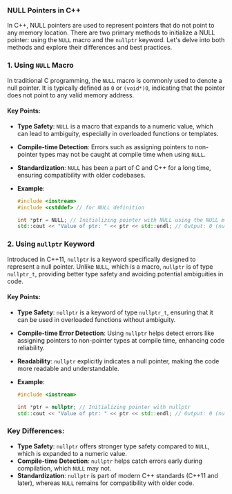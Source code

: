 ### NULL Pointers in C++

In C++, NULL pointers are used to represent pointers that do not point to any memory location. There are two primary methods to initialize a NULL pointer: using the `NULL` macro and the `nullptr` keyword. Let's delve into both methods and explore their differences and best practices.

### 1. Using `NULL` Macro

In traditional C programming, the `NULL` macro is commonly used to denote a null pointer. It is typically defined as `0` or `(void*)0`, indicating that the pointer does not point to any valid memory address.

#### Key Points:

- **Type Safety**: `NULL` is a macro that expands to a numeric value, which can lead to ambiguity, especially in overloaded functions or templates.
- **Compile-time Detection**: Errors such as assigning pointers to non-pointer types may not be caught at compile time when using `NULL`.
- **Standardization**: `NULL` has been a part of C and C++ for a long time, ensuring compatibility with older codebases.
- **Example**:

  ```cpp
  #include <iostream>
  #include <cstddef> // for NULL definition

  int *ptr = NULL; // Initializing pointer with NULL using the NULL macro
  std::cout << "Value of ptr: " << ptr << std::endl; // Output: 0 (null pointer address)
  ```

### 2. Using `nullptr` Keyword

Introduced in C++11, `nullptr` is a keyword specifically designed to represent a null pointer. Unlike `NULL`, which is a macro, `nullptr` is of type `nullptr_t`, providing better type safety and avoiding potential ambiguities in code.

#### Key Points:

- **Type Safety**: `nullptr` is a keyword of type `nullptr_t`, ensuring that it can be used in overloaded functions without ambiguity.
- **Compile-time Error Detection**: Using `nullptr` helps detect errors like assigning pointers to non-pointer types at compile time, enhancing code reliability.
- **Readability**: `nullptr` explicitly indicates a null pointer, making the code more readable and understandable.
- **Example**:

  ```cpp
  #include <iostream>

  int *ptr = nullptr; // Initializing pointer with nullptr
  std::cout << "Value of ptr: " << ptr << std::endl; // Output: 0 (null pointer address)
  ```

### Key Differences:

- **Type Safety**: `nullptr` offers stronger type safety compared to `NULL`, which is expanded to a numeric value.
- **Compile-time Detection**: `nullptr` helps catch errors early during compilation, which `NULL` may not.
- **Standardization**: `nullptr` is part of modern C++ standards (C++11 and later), whereas `NULL` remains for compatibility with older code.
